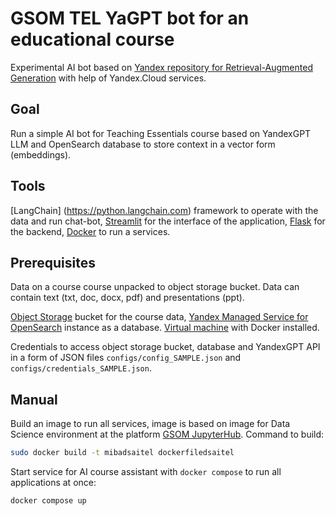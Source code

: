 # GSOM TEL YaGPT bot for an educational course
Experimental AI bot based on [Yandex repository for Retrieval-Augmented Generation](https://github.com/yandex-cloud-examples/yc-yandexgpt-qa-bot-for-docs) with help of Yandex.Cloud services.

## Goal

Run a simple AI bot for Teaching Essentials course based on YandexGPT LLM and OpenSearch database to store context in a vector form (embeddings).

## Tools

[LangChain] (https://python.langchain.com) framework to operate with the data and run chat-bot, [Streamlit](https://streamlit.io/) for the interface of the application, [Flask](https://flask-docs.readthedocs.io/en/latest/) for the backend, [Docker](https://www.docker.com/) to run a services.

## Prerequisites

Data on a course course unpacked to object storage bucket. Data can contain text (txt, doc, docx, pdf) and presentations (ppt).

[Object Storage](https://yandex.cloud/en/docs/storage/quickstart) bucket for the course data, [Yandex Managed Service for OpenSearch](https://cloud.yandex.com/en/docs/managed-opensearch/) instance as a database. [Virtual machine](https://cloud.yandex.com/en/docs/compute/quickstart/) with Docker installed.

Credentials to access object storage bucket, database and YandexGPT API in a form of JSON files `configs/config_SAMPLE.json` and `configs/credentials_SAMPLE.json`.

## Manual

Build an image to run all services, image is based on image for Data Science environment at the platform [GSOM JupyterHub](https://github.com/vgarshin/gsom_jhub_deploy). Command to build:

```bash
sudo docker build -t mibadsaitel dockerfiledsaitel
```

Start service for AI course assistant with `docker compose` to run all applications at once:

```bash
docker compose up
```
